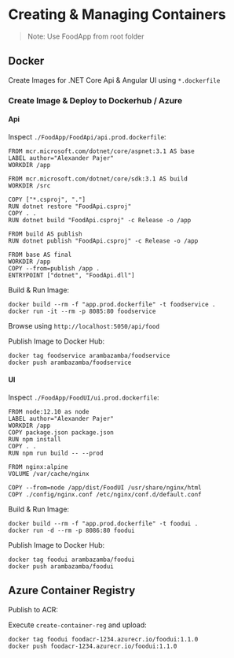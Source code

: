 # Creating & Managing Containers

> Note: Use FoodApp from root folder

## Docker

Create Images for .NET Core Api & Angular UI using `*.dockerfile`

### Create Image & Deploy to Dockerhub / Azure

#### Api

Inspect `./FoodApp/FoodApi/api.prod.dockerfile`:

```docker
FROM mcr.microsoft.com/dotnet/core/aspnet:3.1 AS base
LABEL author="Alexander Pajer"
WORKDIR /app

FROM mcr.microsoft.com/dotnet/core/sdk:3.1 AS build
WORKDIR /src

COPY ["*.csproj", "."]
RUN dotnet restore "FoodApi.csproj"
COPY . .
RUN dotnet build "FoodApi.csproj" -c Release -o /app

FROM build AS publish
RUN dotnet publish "FoodApi.csproj" -c Release -o /app

FROM base AS final
WORKDIR /app
COPY --from=publish /app .
ENTRYPOINT ["dotnet", "FoodApi.dll"]
```

Build & Run Image:

```
docker build --rm -f "app.prod.dockerfile" -t foodservice .
docker run -it --rm -p 8085:80 foodservice
```

Browse using `http://localhost:5050/api/food`

Publish Image to Docker Hub:

```
docker tag foodservice arambazamba/foodservice
docker push arambazamba/foodservice
```

#### UI

Inspect `./FoodApp/FoodUI/ui.prod.dockerfile`:

```docker
FROM node:12.10 as node
LABEL author="Alexander Pajer"
WORKDIR /app
COPY package.json package.json
RUN npm install
COPY . .
RUN npm run build -- --prod

FROM nginx:alpine
VOLUME /var/cache/nginx

COPY --from=node /app/dist/FoodUI /usr/share/nginx/html
COPY ./config/nginx.conf /etc/nginx/conf.d/default.conf
```

Build & Run Image:

```
docker build --rm -f "app.prod.dockerfile" -t foodui .
docker run -d --rm -p 8086:80 foodui
```

Publish Image to Docker Hub:

```
docker tag foodui arambazamba/foodui
docker push arambazamba/foodui
```

## Azure Container Registry

Publish to ACR:

Execute `create-container-reg` and upload:

```
docker tag foodui foodacr-1234.azurecr.io/foodui:1.1.0
docker push foodacr-1234.azurecr.io/foodui:1.1.0
```
